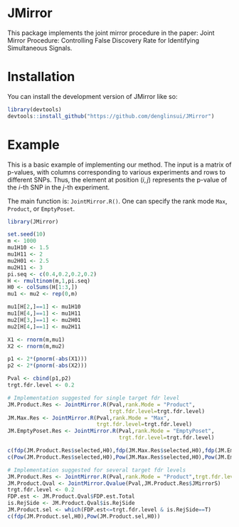 # JMirror

This package implements the joint mirror procedure in the paper: Joint Mirror Procedure: Controlling False Discovery Rate for Identifying Simultaneous Signals.


# Installation
You can install the development version of JMirror like so:

``` r
library(devtools)
devtools::install_github("https://github.com/denglinsui/JMirror")
```

# Example 

This is a basic example of implementing our method. The input is a matrix of p-values, with columns corresponding to various experiments and rows to different SNPs. Thus, the element at position $(i,j)$ represents the p-value of the $i$-th SNP in the $j$-th experiment.

The main function is: `JointMirror.R()`. One can specify the rank mode `Max`, `Product`, or `EmptyPoset`.

``` r
library(JMirror)

set.seed(10)
m <- 1000
mu1H10 <- 1.5
mu1H11 <- 2
mu2H01 <- 2.5
mu2H11 <- 3
pi.seq <- c(0.4,0.2,0.2,0.2)
H <- rmultinom(m,1,pi.seq)
H0 <- colSums(H[1:3,])
mu1 <- mu2 <- rep(0,m)

mu1[H[2,]==1] <- mu1H10
mu1[H[4,]==1] <- mu1H11
mu2[H[3,]==1] <- mu2H01
mu2[H[4,]==1] <- mu2H11

X1 <- rnorm(m,mu1)
X2 <- rnorm(m,mu2)

p1 <- 2*(pnorm(-abs(X1)))
p2 <- 2*(pnorm(-abs(X2)))

Pval <- cbind(p1,p2)
trgt.fdr.level <- 0.2

# Implementation suggested for single target fdr level
JM.Product.Res <- JointMirror.R(Pval,rank.Mode = "Product",
                                trgt.fdr.level=trgt.fdr.level)
JM.Max.Res <- JointMirror.R(Pval,rank.Mode = "Max",
                            trgt.fdr.level=trgt.fdr.level)
JM.EmptyPoset.Res <- JointMirror.R(Pval,rank.Mode = "EmptyPoset",
                                   trgt.fdr.level=trgt.fdr.level)

c(fdp(JM.Product.Res$selected,H0),fdp(JM.Max.Res$selected,H0),fdp(JM.EmptyPoset.Res$selected,H0))
c(Pow(JM.Product.Res$selected,H0),Pow(JM.Max.Res$selected,H0),Pow(JM.EmptyPoset.Res$selected,H0))

# Implementation suggested for several target fdr levels
JM.Product.Res <- JointMirror.R(Pval,rank.Mode = "Product",trgt.fdr.level=0)
JM.Product.Qval <- JointMirror.Qvalue(Pval,JM.Product.Res$JMirrorS)
trgt.fdr.level <- 0.2
FDP.est <- JM.Product.Qval$FDP.est.Total
is.RejSide <- JM.Product.Qval$is.RejSide
JM.Product.sel <- which(FDP.est<=trgt.fdr.level & is.RejSide==T)
c(fdp(JM.Product.sel,H0),Pow(JM.Product.sel,H0))
```
